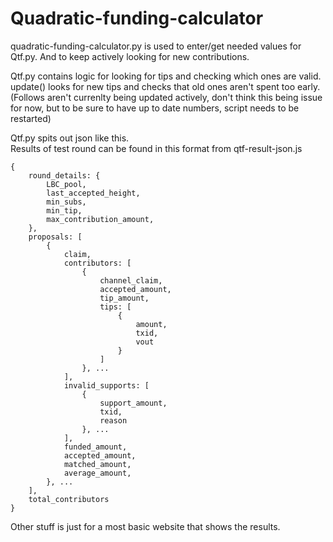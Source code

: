 # Quadratic-funding-calculator  

quadratic-funding-calculator.py is used to enter/get needed values for Qtf.py. And to keep actively looking for new contributions.  

Qtf.py contains logic for looking for tips and checking which ones are valid.  
update() looks for new tips and checks that old ones aren't spent too early. (Follows aren't currenlty being updated actively, don't think this being issue for now, but to be sure to have up to date numbers, script needs to be restarted)  
  
  
Qtf.py spits out json like this.  
Results of test round can be found in this format from qtf-result-json.js  

```
{
    round_details: {
        LBC_pool,
        last_accepted_height,
        min_subs,
        min_tip,
        max_contribution_amount,
    },
    proposals: [ 
        {
            claim,
            contributors: [
                {
                    channel_claim,
                    accepted_amount,
                    tip_amount,
                    tips: [
                        {
                            amount,
                            txid,
                            vout
                        }
                    ]
                }, ... 
            ],
            invalid_supports: [
                {
                    support_amount,
                    txid,
                    reason
                }, ...
            ],
            funded_amount,
            accepted_amount,
            matched_amount,
            average_amount,
        }, ...
    ],
    total_contributors
}
```
  
Other stuff is just for a most basic website that shows the results.
